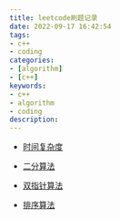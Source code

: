 ```yaml
---
title: leetcode刷题记录
date: 2022-09-17 16:42:54
tags:
- c++
- coding
categories:
- [algorithm]
- [c++]
keywords:
- c++
- algorithm
- coding
description:
---
```




- [时间复杂度](./algorithm-notes/content/时间复杂度.html)

- [二分算法](./algorithm-notes/content/二分法.html)

- [双指针算法](./algorithm-notes/content/双指针算法.html)
- [排序算法](./algorithm-notes/content/排序.html)

